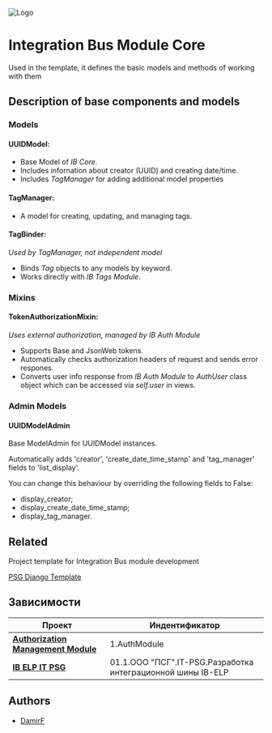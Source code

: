 
![Logo](https://ib-elp-it-psg.com/static/admin/img/root_media/icon_psg.svg)


# Integration Bus Module Core

Used in the template, it defines the basic models and methods of working with them


## Description of base components and models

### Models

#### UUIDModel: 
- Base Model of *IB Core*.
- Includes infornation about creator (UUID) and creating date/time.
- Includes *TagManager* for adding additional model properties

#### TagManager:
- A model for creating, updating, and managing tags.

#### TagBinder: 
*Used by *TagManager*, not independent model*
- Binds *Tag* objects to any models by keyword.
- Works directly with *IB Tags Module*.

### Mixins

#### TokenAuthorizationMixin: 
*Uses external authorization, managed by IB Auth Module*
- Supports Base and JsonWeb tokens.
- Automatically checks authorization headers of request and sends error respones.
- Converts user info response from *IB Auth Module* to *AuthUser* class object which can be accessed via *self.user* in views.

### Admin Models

#### UUIDModelAdmin

Base ModelAdmin for UUIDModel instances.

Automatically adds 'creator', 'create_date_time_stamp' and 'tag_manager' fields to 'list_display'.

You can change this behaviour by overriding the following fields to False:
- display_creator;
- display_create_date_time_stamp;
- display_tag_manager.

## Related

Project template for Integration Bus module development

[PSG Django Template](https://github.com/KZN-IT-PSG/psg_django_template)


## Зависимости

| Проект | Индентификатор |
| --- | --- |
|[__Authorization Management Module__](https://github.com/KZN-IT-PSG/auth_management_module)| 1.AuthModule |
|[__IB ELP IT PSG__](https://github.com/KZN-IT-PSG/integration_bus)| 01.1.ООО "ПСГ".IT-PSG.Разработка интеграционной шины IB-ELP |


## Authors

-  [DamirF](https://github.com/DamirF)

